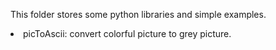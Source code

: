 This folder stores some python libraries and simple examples.
<li>picToAscii: convert colorful picture to grey picture.
